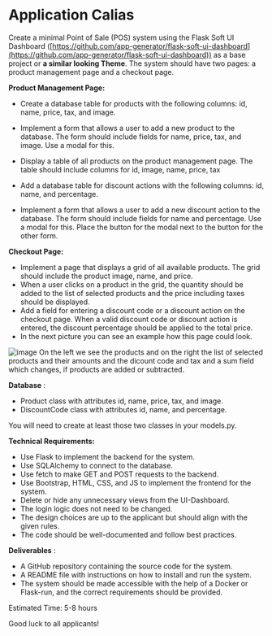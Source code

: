 # Application Calias


Create a minimal Point of Sale (POS) system using the Flask Soft UI Dashboard ([https://github.com/app-generator/flask-soft-ui-dashboard](https://github.com/app-generator/flask-soft-ui-dashboard)) as a base project or **a similar looking Theme**.
 The system should have two pages: a product management page and a checkout page.

**Product Management Page:**

- Create a database table for products with the following columns: id, name, price, tax, and image.
- Implement a form that allows a user to add a new product to the database. The form should include fields for name, price, tax, and image. Use a modal for this.
- Display a table of all products on the product management page. The table should include columns for id, image, name, price, tax

- Add a database table for discount actions with the following columns: id, name, and percentage.
- Implement a form that allows a user to add a new discount action to the database. The form should include fields for name and percentage. Use a modal for this. Place the button for the modal next to the button for the other form.

**Checkout Page:**

- Implement a page that displays a grid of all available products. The grid should include the product image, name, and price.
- When a user clicks on a product in the grid, the quantity should be added to the list of selected products and the price including taxes should be displayed.
- Add a field for entering a discount code or a discount action on the checkout page. When a valid discount code or discount action is entered, the discount percentage should be applied to the total price.
- In the next picture you can see an example how this page could look.

![image](https://user-images.githubusercontent.com/48678218/221244652-8c71cc7f-0fdf-44a3-a3b8-6a0e4ba75b31.png)
 On the left we see the products and on the right the list of selected products and their amounts and the dicount code and tax and a sum field which changes, if products are added or subtracted.

**Database** :

- Product class with attributes id, name, price, tax, and image.
- DiscountCode class with attributes id, name, and percentage.

You will need to create at least those two classes in your models.py.

**Technical Requirements:**

- Use Flask to implement the backend for the system.
- Use SQLAlchemy to connect to the database.
- Use fetch to make GET and POST requests to the backend.
- Use Bootstrap, HTML, CSS, and JS to implement the frontend for the system.
- Delete or hide any unnecessary views from the UI-Dashboard.
- The login logic does not need to be changed.
- The design choices are up to the applicant but should align with the given rules.
- The code should be well-documented and follow best practices.

**Deliverables** :

- A GitHub repository containing the source code for the system.
- A README file with instructions on how to install and run the system.
- The system should be made accessible with the help of a Docker or Flask-run, and the correct requirements should be provided.

Estimated Time: 5-8 hours

Good luck to all applicants!
